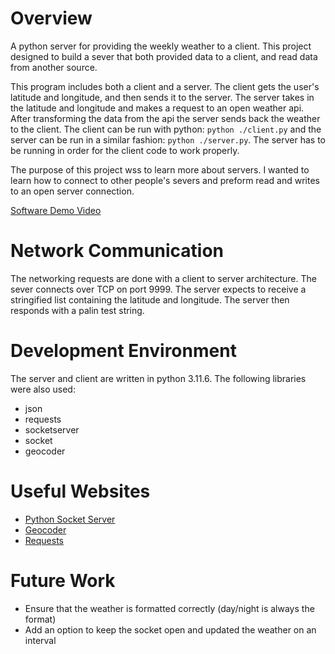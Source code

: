 # Overview

A python server for providing the weekly weather to a client. This project designed to build a sever that both provided
data to a client, and read data from another source.

This program includes both a client and a server. The client gets the user's latitude and longitude, and then sends it
to the server. The server takes in the latitude and longitude and makes a request to an open weather api. After
transforming the data from the api the server sends back the weather to the client. The client can be run with
python: `python ./client.py` and the server can be run in a similar fashion: `python ./server.py`. The server has to be
running in order for the client code to work properly.

The purpose of this project wss to learn more about servers. I wanted to learn how to connect to other people's severs
and preform read and writes to an open server connection.

[Software Demo Video](https://www.youtube.com/watch?v=4ZLNx34g7eg)

# Network Communication

The networking requests are done with a client to server architecture. The sever connects over TCP on port 9999. The
server expects to receive a stringified list containing the latitude and longitude. The server then responds with a
palin test string.

# Development Environment

The server and client are written in python 3.11.6. The following libraries were also used:

- json
- requests
- socketserver
- socket
- geocoder

# Useful Websites

* [Python Socket Server](https://docs.python.org/3/library/socketserver.html)
* [Geocoder](https://geocoder.readthedocs.io/)
* [Requests](https://requests.readthedocs.io/en/latest/)

# Future Work

* Ensure that the weather is formatted correctly (day/night is always the format)
* Add an option to keep the socket open and updated the weather on an interval